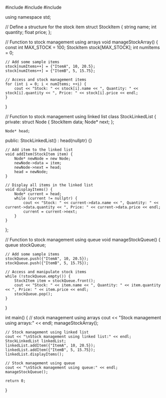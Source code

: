 #include <iostream>
#include <string>
#include <queue>

using namespace std;

// Define a structure for the stock item
struct StockItem {
    string name;
    int quantity;
    float price;
};

// Function to stock management using arrays
void manageStockArray() {
    const int MAX_STOCK = 100;
    StockItem stock[MAX_STOCK];
    int numItems = 0;

    // Add some sample items
    stock[numItems++] = {"ItemA", 10, 20.5};
    stock[numItems++] = {"ItemB", 5, 15.75};

    // Access and stock management items
    for (int i = 0; i < numItems; ++i) {
        cout << "Stock: " << stock[i].name << ", Quantity: " << stock[i].quantity << ", Price: " << stock[i].price << endl;
    }
}

// Function to stock management using linked list
class StockLinkedList {
private:
    struct Node {
        StockItem data;
        Node* next;
    };

    Node* head;

public:
    StockLinkedList() : head(nullptr) {}

    // Add item to the linked list
    void addItem(StockItem item) {
        Node* newNode = new Node;
        newNode->data = item;
        newNode->next = head;
        head = newNode;
    }

    // Display all items in the linked list
    void displayItems() {
        Node* current = head;
        while (current != nullptr) {
            cout << "Stock: " << current->data.name << ", Quantity: " << current->data.quantity << ", Price: " << current->data.price << endl;
            current = current->next;
        }
    }
};

// Function to stock management using queue
void manageStockQueue() {
    queue<StockItem> stockQueue;

    // Add some sample items
    stockQueue.push({"ItemA", 10, 20.5});
    stockQueue.push({"ItemB", 5, 15.75});

    // Access and manipulate stock items
    while (!stockQueue.empty()) {
        StockItem item = stockQueue.front();
        cout << "Stock: " << item.name << ", Quantity: " << item.quantity << ", Price: " << item.price << endl;
        stockQueue.pop();
    }
}

int main() {
    // stock management using arrays
    cout << "Stock management using arrays:" << endl;
    manageStockArray();

    // Stock management using linked list
    cout << "\nStock management using linked list:" << endl;
    StockLinkedList linkedList;
    linkedList.addItem({"ItemA", 10, 20.5});
    linkedList.addItem({"ItemB", 5, 15.75});
    linkedList.displayItems();

    // Stock management using queue
    cout << "\nStock management using queue:" << endl;
    manageStockQueue();

    return 0;
}
